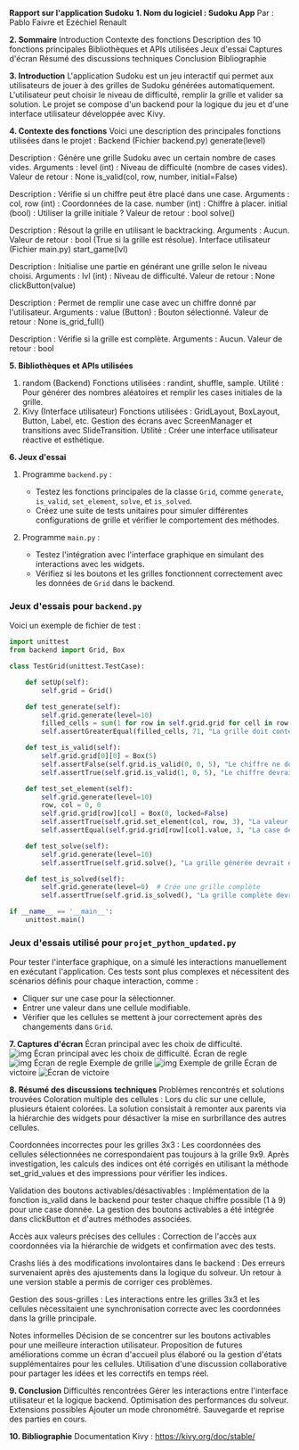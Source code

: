**Rapport sur l'application Sudoku**
**1. Nom du logiciel : Sudoku App**
Par : Pablo Faivre et Ezéchiel Renault





















**2. Sommaire**
Introduction
Contexte des fonctions
Description des 10 fonctions principales
Bibliothèques et APIs utilisées
Jeux d'essai
Captures d'écran
Résumé des discussions techniques
Conclusion
Bibliographie



















**3. Introduction**
L'application Sudoku est un jeu interactif qui permet aux utilisateurs de jouer à des grilles de Sudoku générées automatiquement. L'utilisateur peut choisir le niveau de difficulté, remplir la grille et valider sa solution. Le projet se compose d'un backend pour la logique du jeu et d'une interface utilisateur développée avec Kivy.






















**4. Contexte des fonctions**
Voici une description des principales fonctions utilisées dans le projet :
Backend (Fichier backend.py)
generate(level)


Description : Génère une grille Sudoku avec un certain nombre de cases vides.
Arguments :
level (int) : Niveau de difficulté (nombre de cases vides).
Valeur de retour : None
is_valid(col, row, number, initial=False)


Description : Vérifie si un chiffre peut être placé dans une case.
Arguments :
col, row (int) : Coordonnées de la case.
number (int) : Chiffre à placer.
initial (bool) : Utiliser la grille initiale ?
Valeur de retour : bool
solve()


Description : Résout la grille en utilisant le backtracking.
Arguments : Aucun.
Valeur de retour : bool (True si la grille est résolue).
Interface utilisateur (Fichier main.py)
start_game(lvl)


Description : Initialise une partie en générant une grille selon le niveau choisi.
Arguments :
lvl (int) : Niveau de difficulté.
Valeur de retour : None
clickButton(value)


Description : Permet de remplir une case avec un chiffre donné par l'utilisateur.
Arguments :
value (Button) : Bouton sélectionné.
Valeur de retour : None
is_grid_full()


Description : Vérifie si la grille est complète.
Arguments : Aucun.
Valeur de retour : bool

**5. Bibliothèques et APIs utilisées**
1. random (Backend)
Fonctions utilisées : randint, shuffle, sample.
Utilité : Pour générer des nombres aléatoires et remplir les cases initiales de la grille.
2. Kivy (Interface utilisateur)
Fonctions utilisées :
GridLayout, BoxLayout, Button, Label, etc.
Gestion des écrans avec ScreenManager et transitions avec SlideTransition.
Utilité : Créer une interface utilisateur réactive et esthétique.












**6. Jeux d'essai**

1. Programme `backend.py` :  
   - Testez les fonctions principales de la classe `Grid`, comme `generate`, `is_valid`, `set_element`, `solve`, et `is_solved`.
   - Créez une suite de tests unitaires pour simuler différentes configurations de grille et vérifier le comportement des méthodes.

2. Programme `main.py` :
   - Testez l'intégration avec l'interface graphique en simulant des interactions avec les widgets.
   - Vérifiez si les boutons et les grilles fonctionnent correctement avec les données de `Grid` dans le backend. 

### Jeux d'essais pour `backend.py`
Voici un exemple de fichier de test :

```python
import unittest
from backend import Grid, Box

class TestGrid(unittest.TestCase):

    def setUp(self):
        self.grid = Grid()

    def test_generate(self):
        self.grid.generate(level=10)
        filled_cells = sum(1 for row in self.grid.grid for cell in row if cell.value != 0)
        self.assertGreaterEqual(filled_cells, 71, "La grille doit contenir au moins 71 cases remplies.")

    def test_is_valid(self):
        self.grid.grid[0][0] = Box(5)
        self.assertFalse(self.grid.is_valid(0, 0, 5), "Le chiffre ne doit pas être autorisé dans une case déjà remplie.")
        self.assertTrue(self.grid.is_valid(1, 0, 5), "Le chiffre devrait être valide dans une autre case.")

    def test_set_element(self):
        self.grid.generate(level=10)
        row, col = 0, 0
        self.grid.grid[row][col] = Box(0, locked=False)
        self.assertTrue(self.grid.set_element(col, row, 3), "La valeur devrait être définie correctement.")
        self.assertEqual(self.grid.grid[row][col].value, 3, "La case devrait contenir la valeur définie.")

    def test_solve(self):
        self.grid.generate(level=10)
        self.assertTrue(self.grid.solve(), "La grille générée devrait être résolvable.")

    def test_is_solved(self):
        self.grid.generate(level=0)  # Crée une grille complète
        self.assertTrue(self.grid.is_solved(), "La grille complète devrait être considérée comme résolue.")

if __name__ == '__main__':
    unittest.main()
```

### Jeux d'essais utilisé pour `projet_python_updated.py`
Pour tester l'interface graphique, on a simulé les interactions manuellement en exécutant l'application. Ces tests sont plus complexes et nécessitent des scénarios définis pour chaque interaction, comme :
- Cliquer sur une case pour la sélectionner.
- Entrer une valeur dans une cellule modifiable.
- Vérifier que les cellules se mettent à jour correctement après des changements dans `Grid`.




















**7. Captures d'écran**
Écran principal avec les choix de difficulté.
![img Écran principal avec les choix de difficulté.](./Screenshots/accueil.png)
Écran de regle
![img Écran de regle](./Screenshots/rules.png)
Exemple de grille
![img Exemple de grille](./Screenshots/game.png)
Écran de victoire
![Écran de victoire](./Screenshots/won.png)




**8. Résumé des discussions techniques**
Problèmes rencontrés et solutions trouvées
Coloration multiple des cellules : Lors du clic sur une cellule, plusieurs étaient colorées. La solution consistait à remonter aux parents via la hiérarchie des widgets pour désactiver la mise en surbrillance des autres cellules.


Coordonnées incorrectes pour les grilles 3x3 : Les coordonnées des cellules sélectionnées ne correspondaient pas toujours à la grille 9x9. Après investigation, les calculs des indices ont été corrigés en utilisant la méthode set_grid_values et des impressions pour vérifier les indices.


Validation des boutons activables/désactivables : Implémentation de la fonction is_valid dans le backend pour tester chaque chiffre possible (1 à 9) pour une case donnée. La gestion des boutons activables a été intégrée dans clickButton et d'autres méthodes associées.


Accès aux valeurs précises des cellules : Correction de l'accès aux coordonnées via la hiérarchie de widgets et confirmation avec des tests.


Crashs liés à des modifications involontaires dans le backend : Des erreurs survenaient après des ajustements dans la logique du solveur. Un retour à une version stable a permis de corriger ces problèmes.


Gestion des sous-grilles : Les interactions entre les grilles 3x3 et les cellules nécessitaient une synchronisation correcte avec les coordonnées dans la grille principale.


Notes informelles
Décision de se concentrer sur les boutons activables pour une meilleure interaction utilisateur.
Proposition de futures améliorations comme un écran d'accueil plus élaboré ou la gestion d'états supplémentaires pour les cellules.
Utilisation d'une discussion collaborative pour partager les idées et les correctifs en temps réel.




**9. Conclusion**
Difficultés rencontrées
Gérer les interactions entre l'interface utilisateur et la logique backend.
Optimisation des performances du solveur.
Extensions possibles
Ajouter un mode chronométré.
Sauvegarde et reprise des parties en cours.

**10. Bibliographie**
Documentation Kivy : https://kivy.org/doc/stable/


